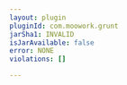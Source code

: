 ```yaml
---
layout: plugin
pluginId: com.moowork.grunt
jarSha1: INVALID
isJarAvailable: false
error: NONE
violations: []

---
```

